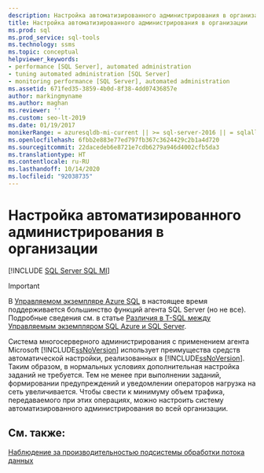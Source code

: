 ```yaml
---
description: Настройка автоматизированного администрирования в организации
title: Настройка автоматизированного администрирования в организации
ms.prod: sql
ms.prod_service: sql-tools
ms.technology: ssms
ms.topic: conceptual
helpviewer_keywords:
- performance [SQL Server], automated administration
- tuning automated administration [SQL Server]
- monitoring performance [SQL Server], automated administration
ms.assetid: 671fed35-3859-4b0d-8f38-4dd07436857e
author: markingmyname
ms.author: maghan
ms.reviewer: ''
ms.custom: seo-lt-2019
ms.date: 01/19/2017
monikerRange: = azuresqldb-mi-current || >= sql-server-2016 || = sqlallproducts-allversions
ms.openlocfilehash: 6fbb2e883e77ed797fb367c3624429c2b1a4d720
ms.sourcegitcommit: 22dacedeb6e8721e7cdb6279a946d4002cfb5da3
ms.translationtype: HT
ms.contentlocale: ru-RU
ms.lasthandoff: 10/14/2020
ms.locfileid: "92038735"
---
```

# <a name="tune-automated-administration-across-an-enterprise"></a>Настройка автоматизированного администрирования в организации

[!INCLUDE [SQL Server SQL MI](../../includes/applies-to-version/sql-asdbmi.md)]

> [!IMPORTANT]  
> В [Управляемом экземпляре Azure SQL](/azure/sql-database/sql-database-managed-instance) в настоящее время поддерживается большинство функций агента SQL Server (но не все). Подробные сведения см. в статье [Различия в T-SQL между Управляемым экземпляром SQL Azure и SQL Server](/azure/sql-database/sql-database-managed-instance-transact-sql-information#sql-server-agent).

Система многосерверного администрирования с применением агента Microsoft [!INCLUDE[ssNoVersion](../../includes/ssnoversion-md.md)] использует преимущества средств автоматической настройки, реализованных в [!INCLUDE[ssNoVersion](../../includes/ssnoversion-md.md)]. Таким образом, в нормальных условиях дополнительная настройка заданий не требуется. Тем не менее при выполнении заданий, формировании предупреждений и уведомлении операторов нагрузка на сеть увеличивается. Чтобы свести к минимуму объем трафика, передаваемого при этих операциях, можно настроить систему автоматизированного администрирования во всей организации.  

## <a name="see-also"></a>См. также:

[Наблюдение за производительностью подсистемы обработки потока данных](../../integration-services/performance/performance-counters.md)